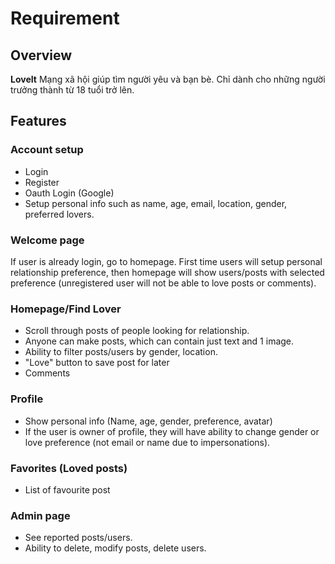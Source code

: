 
# Requirement

  

## Overview
**LoveIt**
Mạng xã hội giúp tìm người yêu và bạn bè.  Chỉ dành cho những người trưởng thành từ 18 tuổi trở lên.

## Features
### Account setup
 - Login
 - Register
 - Oauth Login (Google)
 - Setup personal info such as name, age, email, location, gender, preferred lovers.

### Welcome page
If user is already login, go to homepage.
First time users will setup personal relationship preference, then homepage will show users/posts with selected preference (unregistered user will not be able to love posts or comments).

### Homepage/Find Lover
- Scroll through posts of people looking for relationship.
- Anyone can make posts, which can contain just text and 1 image.
- Ability to filter posts/users by gender, location.
- "Love" button to save post for later
- Comments

### Profile
- Show personal info (Name, age, gender, preference, avatar)
- If the user is owner of profile, they will have ability to change gender or love preference (not email or name due to impersonations).

### Favorites (Loved posts)
- List of favourite post

### Admin page
- See reported posts/users.
- Ability to delete, modify posts, delete users.
